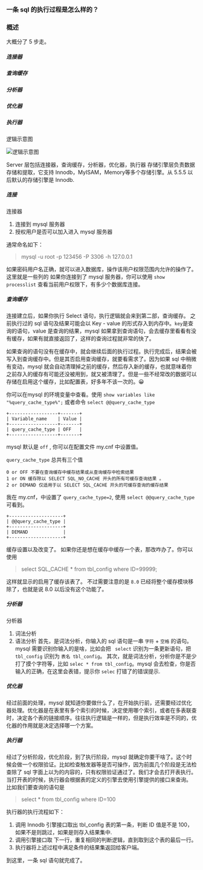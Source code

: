 ### 一条 sql 的执行过程是怎么样的？

### 概述
大概分了 5 步走。
##### 连接器
##### 查询缓存
##### 分析器
##### 优化器
##### 执行器

逻辑示意图

![逻辑示意图](https://github.com/karepbq/pratice/blob/master/mysql/%E7%90%86%E8%AE%BA/img/1.png)

Server 层包括连接器，查询缓存，分析器，优化器，执行器
存储引擎层负责数据存储和提取，它支持 Innodb，MyISAM，Memory等多个存储引擎。从 5.5.5 以后默认的存储引擎是 Innodb.

##### 连接
连接器
1. 连接到 mysql 服务器
2. 授权用户是否可以加入进入 mysql 服务器

通常命名如下：
> mysql -u root -p 123456 -P 3306 -h 127.0.0.1

如果密码用户名正确，就可以进入数据库，操作该用户权限范围内允许的操作了。这里就是一些列的
如果你连接到了 mysql 服务器，你可以使用 `show processlist` 查看当前用户权限下，有多少个数据库连接。

##### 查询缓存
连接建立后，如果你执行 Select 语句，执行逻辑就会来到第二部，查询缓存。
之前执行过的 sql 语句及结果可能会以 Key - value 的形式存入到内存中。`key`是查询的语句，value 是查询的结果，mysql 如果拿到查询语句，会去缓存里看看有没有缓存，如果有就直接返回了，这样的查询过程就非常的快了。

如果查询的语句没有在缓存中，就会继续后面的执行过程。执行完成后，结果会被写入到查询缓存中。但是其否启用查询缓存，就要看需求了。因为如果 sql 中稍微有变动，mysql 就会自动清理掉之前的缓存，然后存入新的缓存，也就意味着你之前存入的缓存有可能还没被用到，就又被清理了。但是一些不经常改的数据可以存储在启用这个缓存，比如配置表，好多年不该一次的。😀

你可以在mysql 的环境变量中查看。使用
`show variables like "%query_cache_type%";` 或者命令 `select @@query_cache_type`
```
+------------------+-------+
| Variable_name    | Value |
+------------------+-------+
| query_cache_type | OFF   |
+------------------+-------+
```
mysql 默认是 `off` , 你可以在配置文件 my.cnf 中设置值。

`query_cache_type` 总共有三个值

```
0 or OFF 不要在查询缓存中缓存结果或从查询缓存中检索结果
1 or ON 缓存除以 SELECT SQL_NO_CACHE 开头的所有可缓存查询结果 。
2 or DEMAND 仅适用于以 SELECT SQL_CACHE 开头的可缓存查询的缓存结果
```

我在 my.cnf，中设置了 `query_cache_type=2`, 使用 `select @@query_cache_type`可看到。
```
+--------------------+
| @@query_cache_type |
+--------------------+
| DEMAND             |
+--------------------+
```
缓存设置以及改变了。
如果你还是想在缓存中缓存一个表，那改咋办了。你可以使用
> select SQL_CACHE * from tbl_config where ID=99999;

这样就显示的启用了缓存该表了。
不过需要注意的是 `8.0` 已经将整个缓存模块移除了，也就是说 8.0 以后没有这个功能了。

##### 分析器
分析器
1. 词法分析
2. 语法分析
首先，是词法分析，你输入的 sql 语句是一串 `字符` + `空格` 的语句。mysql 需要识别你输入的是啥，比如会把 ` select` 识别为一条更新语句，把 `tbl_config` 识别为 `表名 tbl_config`。
其次，就是词法分析，分析你是不是少打了摸个字符等，比如 `selec * from tbl_config`。mysql 会去检查，你是否输入的正确，在这里会表错，提示你 `selec` 打错了的错误提示.

##### 优化器
经过前面的处理，mysql 就知道你要做什么了，在开始执行前，还需要经过优化器处理。优化器是在表里有多个索引的时候，决定使用哪个索引，或者在多表联查时，决定各个表的链接顺序。往往执行逻辑是一样的，但是执行效率是不同的，优化器的作用就是决定选择哪一个方案。

##### 执行器
经过了分析阶段，优化阶段，到了执行阶段，mysql 就确定你要干啥了。这个时候会做一个权限验证。比如检查触发器等是否可操作，因为前面几个阶段是无法检查除了 sql 字面上以为的内容的，只有权限验证通过了。我们才会去打开表执行。当打开表的时候，执行器会根据表的定义的引擎去使用引擎提供的接口来查询。
比如我们要查询的语句是
> select * from tbl_config where ID=100

执行器的执行流程如下：
1. 调用 Innodb 引擎接口取出 tbl_config 表的第一条，判断 ID 值是不是 100，如果不是则跳过，如果是则存入结果集中.
2. 调用引擎接口取 下一行，重复相同的判断逻辑，直到取到这个表的最后一行。
3. 执行器将上述过程中满足条件的结果集返回给客户端。

到这里，一条 sql 语句就完成了。